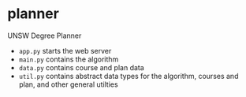 # planner

UNSW Degree Planner

- `app.py` starts the web server
- `main.py` contains the algorithm
- `data.py` contains course and plan data
- `util.py` contains abstract data types for the algorithm, courses and plan, and other general utilties
